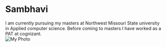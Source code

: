 # Sambhavi
I am currently pursuing my masters at Northwest Missouri State university in Applied computer science. Before coming to masters I have worked as a PAT at cognizant.<br>
![My Photo]("me.jpg")
